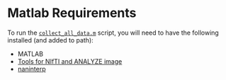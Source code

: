 # Matlab Requirements

To run the [`collect_all_data.m`](/scripts/matlab/collect_all_data.m) script, you will need to have the following installed (and added to path):
- MATLAB
- [Tools for NIfTI and ANALYZE image](https://www.mathworks.com/matlabcentral/fileexchange/8797-tools-for-nifti-and-analyze-image)
- [naninterp](/scripts/matlab/naninterp.m)